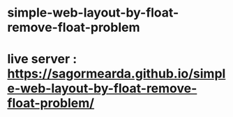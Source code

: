 # simple-web-layout-by-float-remove-float-problem
# live server :  https://sagormearda.github.io/simple-web-layout-by-float-remove-float-problem/
